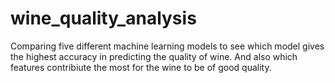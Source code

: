 # wine_quality_analysis

Comparing five different machine learning models to see which model gives the highest accuracy in predicting the quality of wine. And also which features contribiute the most for the wine to be of good quality.
